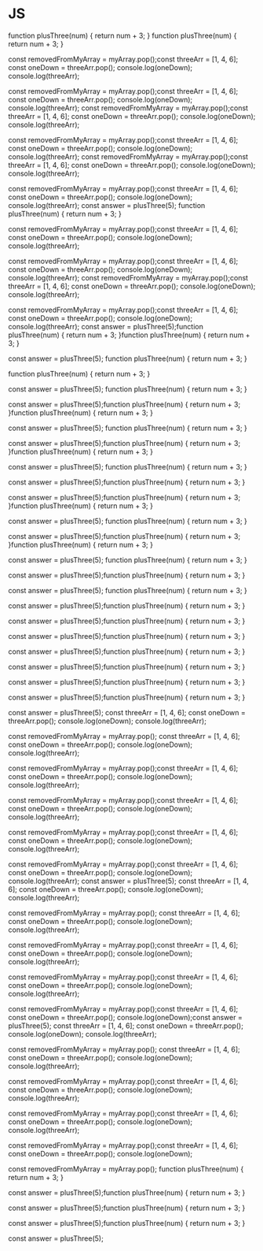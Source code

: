 # JS

function plusThree(num) {
  return num + 3;
}
function plusThree(num) {
  return num + 3;
}

const removedFromMyArray = myArray.pop();const threeArr = [1, 4, 6];
const oneDown = threeArr.pop();
console.log(oneDown);
console.log(threeArr);

const removedFromMyArray = myArray.pop();const threeArr = [1, 4, 6];
const oneDown = threeArr.pop();
console.log(oneDown);
console.log(threeArr);
const removedFromMyArray = myArray.pop();const threeArr = [1, 4, 6];
const oneDown = threeArr.pop();
console.log(oneDown);
console.log(threeArr);

const removedFromMyArray = myArray.pop();const threeArr = [1, 4, 6];
const oneDown = threeArr.pop();
console.log(oneDown);
console.log(threeArr);
const removedFromMyArray = myArray.pop();const threeArr = [1, 4, 6];
const oneDown = threeArr.pop();
console.log(oneDown);
console.log(threeArr);

const removedFromMyArray = myArray.pop();const threeArr = [1, 4, 6];
const oneDown = threeArr.pop();
console.log(oneDown);
console.log(threeArr);
const answer = plusThree(5);
function plusThree(num) {
  return num + 3;
}

const removedFromMyArray = myArray.pop();const threeArr = [1, 4, 6];
const oneDown = threeArr.pop();
console.log(oneDown);
console.log(threeArr);

const removedFromMyArray = myArray.pop();const threeArr = [1, 4, 6];
const oneDown = threeArr.pop();
console.log(oneDown);
console.log(threeArr);
const removedFromMyArray = myArray.pop();const threeArr = [1, 4, 6];
const oneDown = threeArr.pop();
console.log(oneDown);
console.log(threeArr);

const removedFromMyArray = myArray.pop();const threeArr = [1, 4, 6];
const oneDown = threeArr.pop();
console.log(oneDown);
console.log(threeArr);
const answer = plusThree(5);function plusThree(num) {
  return num + 3;
}function plusThree(num) {
  return num + 3;
}

const answer = plusThree(5);
function plusThree(num) {
  return num + 3;
}

function plusThree(num) {
  return num + 3;
}

const answer = plusThree(5);
function plusThree(num) {
  return num + 3;
}

const answer = plusThree(5);function plusThree(num) {
  return num + 3;
}function plusThree(num) {
  return num + 3;
}

const answer = plusThree(5);
function plusThree(num) {
  return num + 3;
}

const answer = plusThree(5);function plusThree(num) {
  return num + 3;
}function plusThree(num) {
  return num + 3;
}

const answer = plusThree(5);
function plusThree(num) {
  return num + 3;
}

const answer = plusThree(5);function plusThree(num) {
  return num + 3;
}

const answer = plusThree(5);function plusThree(num) {
  return num + 3;
}function plusThree(num) {
  return num + 3;
}

const answer = plusThree(5);
function plusThree(num) {
  return num + 3;
}

const answer = plusThree(5);function plusThree(num) {
  return num + 3;
}function plusThree(num) {
  return num + 3;
}

const answer = plusThree(5);
function plusThree(num) {
  return num + 3;
}

const answer = plusThree(5);function plusThree(num) {
  return num + 3;
}

const answer = plusThree(5);
function plusThree(num) {
  return num + 3;
}

const answer = plusThree(5);function plusThree(num) {
  return num + 3;
}

const answer = plusThree(5);function plusThree(num) {
  return num + 3;
}

const answer = plusThree(5);function plusThree(num) {
  return num + 3;
}

const answer = plusThree(5);function plusThree(num) {
  return num + 3;
}

const answer = plusThree(5);function plusThree(num) {
  return num + 3;
}

const answer = plusThree(5);function plusThree(num) {
  return num + 3;
}

const answer = plusThree(5);function plusThree(num) {
  return num + 3;
}

const answer = plusThree(5);
const threeArr = [1, 4, 6];
const oneDown = threeArr.pop();
console.log(oneDown);
console.log(threeArr);

const removedFromMyArray = myArray.pop();
const threeArr = [1, 4, 6];
const oneDown = threeArr.pop();
console.log(oneDown);
console.log(threeArr);

const removedFromMyArray = myArray.pop();const threeArr = [1, 4, 6];
const oneDown = threeArr.pop();
console.log(oneDown);
console.log(threeArr);

const removedFromMyArray = myArray.pop();const threeArr = [1, 4, 6];
const oneDown = threeArr.pop();
console.log(oneDown);
console.log(threeArr);

const removedFromMyArray = myArray.pop();const threeArr = [1, 4, 6];
const oneDown = threeArr.pop();
console.log(oneDown);
console.log(threeArr);

const removedFromMyArray = myArray.pop();const threeArr = [1, 4, 6];
const oneDown = threeArr.pop();
console.log(oneDown);
console.log(threeArr);
const answer = plusThree(5);
const threeArr = [1, 4, 6];
const oneDown = threeArr.pop();
console.log(oneDown);
console.log(threeArr);

const removedFromMyArray = myArray.pop();
const threeArr = [1, 4, 6];
const oneDown = threeArr.pop();
console.log(oneDown);
console.log(threeArr);

const removedFromMyArray = myArray.pop();const threeArr = [1, 4, 6];
const oneDown = threeArr.pop();
console.log(oneDown);
console.log(threeArr);

const removedFromMyArray = myArray.pop();const threeArr = [1, 4, 6];
const oneDown = threeArr.pop();
console.log(oneDown);
console.log(threeArr);

const removedFromMyArray = myArray.pop();const threeArr = [1, 4, 6];
const oneDown = threeArr.pop();
console.log(oneDown);const answer = plusThree(5);
const threeArr = [1, 4, 6];
const oneDown = threeArr.pop();
console.log(oneDown);
console.log(threeArr);

const removedFromMyArray = myArray.pop();
const threeArr = [1, 4, 6];
const oneDown = threeArr.pop();
console.log(oneDown);
console.log(threeArr);

const removedFromMyArray = myArray.pop();const threeArr = [1, 4, 6];
const oneDown = threeArr.pop();
console.log(oneDown);
console.log(threeArr);

const removedFromMyArray = myArray.pop();const threeArr = [1, 4, 6];
const oneDown = threeArr.pop();
console.log(oneDown);
console.log(threeArr);

const removedFromMyArray = myArray.pop();const threeArr = [1, 4, 6];
const oneDown = threeArr.pop();
console.log(oneDown);

const removedFromMyArray = myArray.pop();
function plusThree(num) {
  return num + 3;
}

const answer = plusThree(5);function plusThree(num) {
  return num + 3;
}

const answer = plusThree(5);function plusThree(num) {
  return num + 3;
}

const answer = plusThree(5);function plusThree(num) {
  return num + 3;
}

const answer = plusThree(5);


